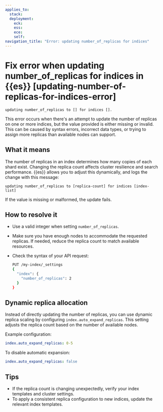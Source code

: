 ```yaml
---
applies_to:
  stack: 
  deployment:
    eck: 
    ess: 
    ece: 
    self: 
navigation_title: "Error: updating number_of_replicas for indices"
---
```


# Fix error when updating number_of_replicas for indices in {{es}} [updating-number-of-replicas-for-indices-error]

```console
updating number_of_replicas to [] for indices [].
```

This error occurs when there's an attempt to update the number of replicas on one or more indices, but the value provided is either missing or invalid. This can be caused by syntax errors, incorrect data types, or trying to assign more replicas than available nodes can support.

## What it means

The number of replicas in an index determines how many copies of each shard exist. Changing the replica count affects cluster resilience and search performance. {{es}} allows you to adjust this dynamically, and logs the change with this message:

```console
updating number_of_replicas to [replica-count] for indices [index-list]
```

If the value is missing or malformed, the update fails.

## How to resolve it

- Use a valid integer when setting `number_of_replicas`.
- Make sure you have enough nodes to accommodate the requested replicas. If needed, reduce the replica count to match available resources.
- Check the syntax of your API request:

   ```bash
   PUT /my-index/_settings
   {
     "index": {
       "number_of_replicas": 2
     }
   }

## Dynamic replica allocation

Instead of directly updating the number of replicas, you can use dynamic replica scaling by configuring `index.auto_expand_replicas`. This setting adjusts the replica count based on the number of available nodes.

Example configuration:

```yaml
index.auto_expand_replicas: 0-5
```

To disable automatic expansion:

```yaml
index.auto_expand_replicas: false
```

## Tips

- If the replica count is changing unexpectedly, verify your index templates and cluster settings.
- To apply a consistent replica configuration to new indices, update the relevant index templates.

